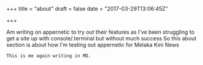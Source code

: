 +++
title = "about"
draft = false
date = "2017-03-29T13:06:45Z"

+++
Am writing on appernetic to try out their features as I've been struggling to get a site up with console/.terminal but without much success
So this about section is about how I'm testing out appernetic for Melaka Kini News

    This is me again writing in MD.
